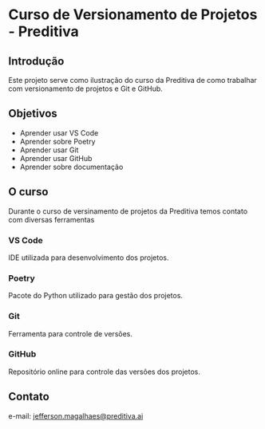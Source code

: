 # Curso de Versionamento de Projetos - Preditiva

##  Introdução 
Este projeto serve como ilustração do curso da Preditiva de como trabalhar com versionamento de projetos e Git e GitHub. 

##  Objetivos

* Aprender usar VS Code
* Aprender sobre Poetry
* Aprender usar Git 
* Aprender usar GitHub
* Aprender sobre documentação

## O curso

Durante o curso de versinamento de projetos da Preditiva temos contato com diversas ferramentas

### VS Code
IDE utilizada para desenvolvimento dos projetos. 

### Poetry
Pacote do Python utilizado para gestão dos projetos.

### Git 
Ferramenta para controle de versões.

### GitHub
Repositório online para controle das versões dos projetos.

## Contato 
e-mail: jefferson.magalhaes@preditiva.ai